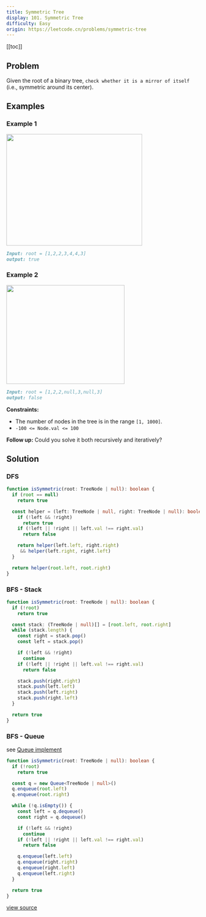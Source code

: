 ```yaml
---
title: Symmetric Tree
display: 101. Symmetric Tree
difficulty: Easy
origin: https://leetcode.cn/problems/symmetric-tree
---
```


[[toc]]

## Problem

Given the root of a binary tree, `check whether it is a mirror of itself` (i.e., symmetric around its center).

## Examples

### Example 1

<img alt="" src="https://assets.leetcode.com/uploads/2021/02/19/symtree1.jpg" style="width: 354px; height: 291px;" />

```md
Input: root = [1,2,2,3,4,4,3]
output: true
```

### Example 2

<img alt="" src="https://assets.leetcode.com/uploads/2021/02/19/symtree2.jpg" style="width: 308px; height: 258px;" />

```md
Input: root = [1,2,2,null,3,null,3]
output: false
```

**Constraints:**

- The number of nodes in the tree is in the range `[1, 1000]`.
- `-100 <= Node.val <= 100`

**Follow up:** Could you solve it both recursively and iteratively?

## Solution

### DFS

```ts
function isSymmetric(root: TreeNode | null): boolean {
  if (root == null)
    return true

  const helper = (left: TreeNode | null, right: TreeNode | null): boolean => {
    if (!left && !right)
      return true
    if (!left || !right || left.val !== right.val)
      return false

    return helper(left.left, right.right)
     && helper(left.right, right.left)
  }

  return helper(root.left, root.right)
}
```

### BFS - Stack

```ts
function isSymmetric(root: TreeNode | null): boolean {
  if (!root)
    return true

  const stack: (TreeNode | null)[] = [root.left, root.right]
  while (stack.length) {
    const right = stack.pop()
    const left = stack.pop()

    if (!left && !right)
      continue
    if (!left || !right || left.val !== right.val)
      return false

    stack.push(right.right)
    stack.push(left.left)
    stack.push(left.right)
    stack.push(right.left)
  }

  return true
}
```

### BFS - Queue

see [Queue implement](/design/queue)

```ts
function isSymmetric(root: TreeNode | null): boolean {
  if (!root)
    return true

  const q = new Queue<TreeNode | null>()
  q.enqueue(root.left)
  q.enqueue(root.right)

  while (!q.isEmpty()) {
    const left = q.dequeue()
    const right = q.dequeue()

    if (!left && !right)
      continue
    if (!left || !right || left.val !== right.val)
      return false

    q.enqueue(left.left)
    q.enqueue(right.right)
    q.enqueue(right.left)
    q.enqueue(left.right)
  }

  return true
}
```

[view source](https://leetcode.cn/problems/symmetric-tree)
